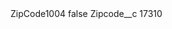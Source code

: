 <?xml version="1.0" encoding="UTF-8"?>
<CustomMetadata xmlns="http://soap.sforce.com/2006/04/metadata" xmlns:xsi="http://www.w3.org/2001/XMLSchema-instance" xmlns:xsd="http://www.w3.org/2001/XMLSchema">
    <label>ZipCode1004</label>
    <protected>false</protected>
    <values>
        <field>Zipcode__c</field>
        <value xsi:type="xsd:string">17310</value>
    </values>
</CustomMetadata>
